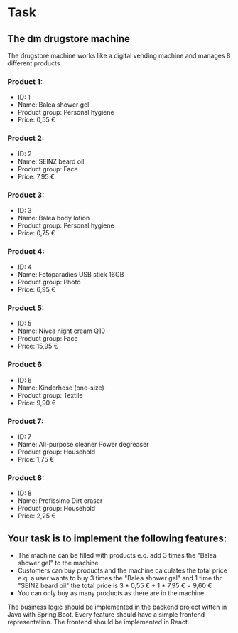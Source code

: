 # Task

## The dm drugstore machine

The drugstore machine works like a digital vending machine and manages 8 different products

### Product 1:

* ID: 1
* Name: Balea shower gel
* Product group: Personal hygiene
* Price: 0,55 €

### Product 2:

* ID: 2
* Name: SEINZ beard oil
* Product group: Face
* Price: 7,95 €

### Product 3:

* ID: 3
* Name: Balea body lotion
* Product group: Personal hygiene
* Price: 0,75 €

### Product 4:

* ID: 4
* Name: Fotoparadies USB stick 16GB
* Product group: Photo
* Price: 6,95 €

### Product 5:

* ID: 5
* Name: Nivea night cream Q10
* Product group: Face
* Price: 15,95 €

### Product 6:

* ID: 6
* Name: Kinderhose (one-size)
* Product group: Textile
* Price: 9,90 €

### Product 7:

* ID: 7
* Name: All-purpose cleaner Power degreaser
* Product group: Household
* Price: 1,75 €

### Product 8:

* ID: 8
* Name: Profissimo Dirt eraser
* Product group: Household
* Price: 2,25 €

## Your task is to implement the following features:
* The machine can be filled with products e.q. add 3 times the "Balea shower gel" to the machine
* Customers can buy products and the machine calculates the total price e.q. a user wants to buy 3 times the "Balea shower gel" and 1 time thr "SEINZ beard oil" the total price is 3 * 0,55 € + 1 * 7,95 € = 9,60 €
* You can only buy as many products as there are in the machine

The business logic should be implemented in the backend project witten in Java with Spring Boot. Every feature should have a simple frontend representation. The frontend should be implemented in React.
